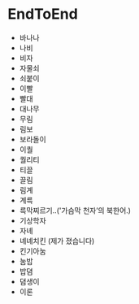# EndToEnd

- 바나나
- 나비
- 비자
- 자물쇠
- 쇠붙이
- 이빨
- 빨대
- 대나무
- 무림
- 림보
- 보라돌이
- 이퀄
- 퀄리티
- 티끌
- 끌림
- 림계
- 계륵
- 륵막찌르기..('가슴막 천자’의 북한어.)
- 기상학자
- 자녜
- 녜녜치킨 (제가 졌습니다)
- 킨기아눔
- 눔밥
- 밥뎜
- 뎜생이
- 이론